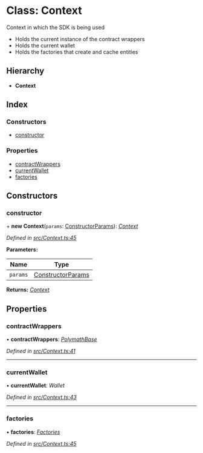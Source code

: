# Class: Context

Context in which the SDK is being used

- Holds the current instance of the contract wrappers
- Holds the current wallet
- Holds the factories that create and cache entities

## Hierarchy

- **Context**

## Index

### Constructors

- [constructor](_context_.context.md#constructor)

### Properties

- [contractWrappers](_context_.context.md#contractwrappers)
- [currentWallet](_context_.context.md#currentwallet)
- [factories](_context_.context.md#factories)

## Constructors

### constructor

\+ **new Context**(`params`: [ConstructorParams](../interfaces/_context_.constructorparams.md)): _[Context](_context_.context.md)_

_Defined in [src/Context.ts:45](https://github.com/PolymathNetwork/polymath-sdk/blob/d80c6e9/src/Context.ts#L45)_

**Parameters:**

| Name     | Type                                                              |
| -------- | ----------------------------------------------------------------- |
| `params` | [ConstructorParams](../interfaces/_context_.constructorparams.md) |

**Returns:** _[Context](_context_.context.md)_

## Properties

### contractWrappers

• **contractWrappers**: _[PolymathBase](_polymathbase_.polymathbase.md)_

_Defined in [src/Context.ts:41](https://github.com/PolymathNetwork/polymath-sdk/blob/d80c6e9/src/Context.ts#L41)_

---

### currentWallet

• **currentWallet**: _Wallet_

_Defined in [src/Context.ts:43](https://github.com/PolymathNetwork/polymath-sdk/blob/d80c6e9/src/Context.ts#L43)_

---

### factories

• **factories**: _[Factories](../interfaces/_context_.factories.md)_

_Defined in [src/Context.ts:45](https://github.com/PolymathNetwork/polymath-sdk/blob/d80c6e9/src/Context.ts#L45)_
